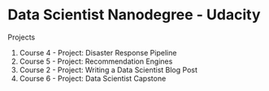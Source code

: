 # Data Scientist Nanodegree - Udacity

Projects
1. Course 4 - Project: Disaster Response Pipeline
2. Course 5 - Project: Recommendation Engines
3. Course 2 - Project: Writing a Data Scientist Blog Post
4. Course 6 - Project: Data Scientist Capstone
